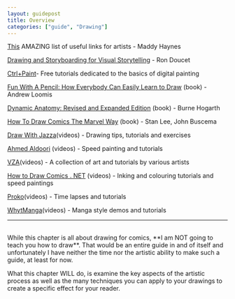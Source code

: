 ```yaml
---
layout: guidepost
title: Overview
categories: ["guide", "Drawing"]
---
```


[This](https://docs.google.com/spreadsheets/d/1_gg5Sdern2bn6wgfOh2xRrV8CwaVMIVBYvwSRfI6RCc/edit#gid=0) AMAZING list of useful links for artists - Maddy Haynes

[Drawing and Storyboarding for Visual Storytelling](http://www.floobynooby.com/comp1.html) - Ron Doucet

[Ctrl+Paint](https://www.ctrlpaint.com/)- Free tutorials dedicated to the basics of digital painting

[Fun With A Pencil: How Everybody Can Easily Learn to Draw](https://www.amazon.com/Fun-With-Pencil-Andrew-Loomis/dp/0857687603) (book) - Andrew Loomis

[Dynamic Anatomy: Revised and Expanded Edition](https://www.amazon.com/Dynamic-Anatomy-Expanded-Burne-Hogarth/dp/0823015521/ref=sr_1_4?s=books&ie=UTF8&qid=1507396973&sr=1-4&keywords=Burne+Hogarth) (book) - Burne Hogarth

[How To Draw Comics The Marvel Way](https://www.amazon.com/How-Draw-Comics-Marvel-Way/dp/0671530771/ref=sr_1_1?s=books&ie=UTF8&qid=1298329732&sr=1-1) (book) - Stan Lee, John Buscema

[Draw With Jazza](https://www.youtube.com/user/DrawWithJazza)(videos) - Drawing tips, tutorials and exercises

[Ahmed Aldoori](https://www.youtube.com/channel/UCDyqxplQ3PQcCJhEW-GLgXg) (videos) - Speed painting and tutorials

[VZA](https://www.youtube.com/user/VZAAGE/featured)(videos) - A collection of art and tutorials by various artists

[How to Draw Comics . NET](https://www.youtube.com/channel/UC4nZ4uH11D-Za59JRk22-QA) (videos) - Inking and colouring tutorials and speed paintings

[Proko](https://www.youtube.com/user/ProkoTV/featured)(videos) - Time lapses and tutorials

[WhytManga](https://www.youtube.com/user/WhytMangaTV)(videos) - Manga style demos and tutorials

<hr><br>
While this chapter is all about drawing for comics, **I am NOT going to teach you how to draw**. That would be an entire guide in and of itself and unfortunately I have neither the time nor the artistic ability to make such a guide, at least for now.

What this chapter WILL do, is examine the key aspects of the artistic process as well as the many techniques you can apply to your drawings to create a specific effect for your reader.